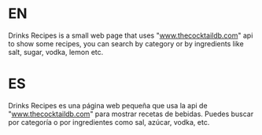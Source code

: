# EN
Drinks Recipes is a small web page that uses "www.thecocktaildb.com" api to show some recipes, you can search by category or by ingredients like salt, sugar, vodka, lemon etc.

# ES
Drinks Recipes es una página web pequeña que usa la api de "www.thecocktaildb.com" para mostrar recetas de bebidas. Puedes buscar por categoría o por ingredientes como sal, azúcar, vodka, etc.